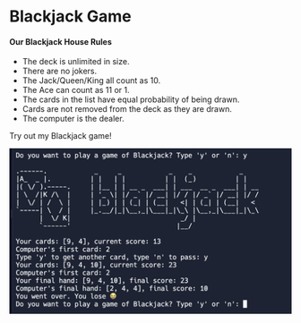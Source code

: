 # Blackjack Game

#### Our Blackjack House Rules ###
- The deck is unlimited in size.
- There are no jokers.
- The Jack/Queen/King all count as 10.
- The Ace can count as 11 or 1.
- The cards in the list have equal probability of being drawn.
- Cards are not removed from the deck as they are drawn.
- The computer is the dealer.
  
Try out my Blackjack game!
<p align="center">
  <img src="https://github.com/w-diana/100_days_Python_Challenge/blob/main/Day_11%20-%20Blackjack/screenshot.jpg" width="700">
</p>
